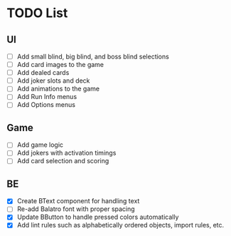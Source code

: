 # TODO List

## UI

- [ ] Add small blind, big blind, and boss blind selections
- [ ] Add card images to the game
- [ ] Add dealed cards
- [ ] Add joker slots and deck
- [ ] Add animations to the game
- [ ] Add Run Info menus
- [ ] Add Options menus

## Game

- [ ] Add game logic
- [ ] Add jokers with activation timings
- [ ] Add card selection and scoring

## BE

- [x] Create BText component for handling text
- [ ] Re-add Balatro font with proper spacing
- [x] Update BButton to handle pressed colors automatically
- [x] Add lint rules such as alphabetically ordered objects, import rules, etc.
